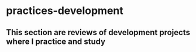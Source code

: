 # practices-development

## This section are reviews of development projects where I practice and study

